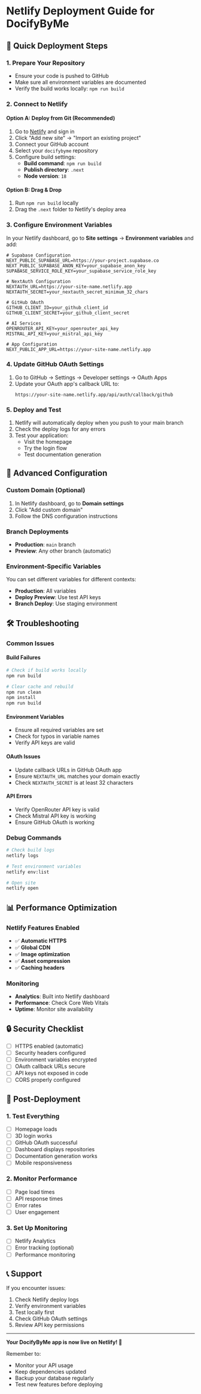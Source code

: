 # Netlify Deployment Guide for DocifyByMe

## 🚀 Quick Deployment Steps

### 1. **Prepare Your Repository**
- Ensure your code is pushed to GitHub
- Make sure all environment variables are documented
- Verify the build works locally: `npm run build`

### 2. **Connect to Netlify**

#### Option A: Deploy from Git (Recommended)
1. Go to [Netlify](https://netlify.com) and sign in
2. Click "Add new site" → "Import an existing project"
3. Connect your GitHub account
4. Select your `docifybyme` repository
5. Configure build settings:
   - **Build command**: `npm run build`
   - **Publish directory**: `.next`
   - **Node version**: `18`

#### Option B: Drag & Drop
1. Run `npm run build` locally
2. Drag the `.next` folder to Netlify's deploy area

### 3. **Configure Environment Variables**

In your Netlify dashboard, go to **Site settings** → **Environment variables** and add:

```env
# Supabase Configuration
NEXT_PUBLIC_SUPABASE_URL=https://your-project.supabase.co
NEXT_PUBLIC_SUPABASE_ANON_KEY=your_supabase_anon_key
SUPABASE_SERVICE_ROLE_KEY=your_supabase_service_role_key

# NextAuth Configuration
NEXTAUTH_URL=https://your-site-name.netlify.app
NEXTAUTH_SECRET=your_nextauth_secret_minimum_32_chars

# GitHub OAuth
GITHUB_CLIENT_ID=your_github_client_id
GITHUB_CLIENT_SECRET=your_github_client_secret

# AI Services
OPENROUTER_API_KEY=your_openrouter_api_key
MISTRAL_API_KEY=your_mistral_api_key

# App Configuration
NEXT_PUBLIC_APP_URL=https://your-site-name.netlify.app
```

### 4. **Update GitHub OAuth Settings**

1. Go to GitHub → Settings → Developer settings → OAuth Apps
2. Update your OAuth app's callback URL to:
   ```
   https://your-site-name.netlify.app/api/auth/callback/github
   ```

### 5. **Deploy and Test**

1. Netlify will automatically deploy when you push to your main branch
2. Check the deploy logs for any errors
3. Test your application:
   - Visit the homepage
   - Try the login flow
   - Test documentation generation

## 🔧 Advanced Configuration

### Custom Domain (Optional)
1. In Netlify dashboard, go to **Domain settings**
2. Click "Add custom domain"
3. Follow the DNS configuration instructions

### Branch Deployments
- **Production**: `main` branch
- **Preview**: Any other branch (automatic)

### Environment-Specific Variables
You can set different variables for different contexts:
- **Production**: All variables
- **Deploy Preview**: Use test API keys
- **Branch Deploy**: Use staging environment

## 🛠️ Troubleshooting

### Common Issues

#### Build Failures
```bash
# Check if build works locally
npm run build

# Clear cache and rebuild
npm run clean
npm install
npm run build
```

#### Environment Variables
- Ensure all required variables are set
- Check for typos in variable names
- Verify API keys are valid

#### OAuth Issues
- Update callback URLs in GitHub OAuth app
- Ensure `NEXTAUTH_URL` matches your domain exactly
- Check `NEXTAUTH_SECRET` is at least 32 characters

#### API Errors
- Verify OpenRouter API key is valid
- Check Mistral API key is working
- Ensure GitHub OAuth is working

### Debug Commands

```bash
# Check build logs
netlify logs

# Test environment variables
netlify env:list

# Open site
netlify open
```

## 📊 Performance Optimization

### Netlify Features Enabled
- ✅ **Automatic HTTPS**
- ✅ **Global CDN**
- ✅ **Image optimization**
- ✅ **Asset compression**
- ✅ **Caching headers**

### Monitoring
- **Analytics**: Built into Netlify dashboard
- **Performance**: Check Core Web Vitals
- **Uptime**: Monitor site availability

## 🔒 Security Checklist

- [ ] HTTPS enabled (automatic)
- [ ] Security headers configured
- [ ] Environment variables encrypted
- [ ] OAuth callback URLs secure
- [ ] API keys not exposed in code
- [ ] CORS properly configured

## 🚀 Post-Deployment

### 1. **Test Everything**
- [ ] Homepage loads
- [ ] 3D login works
- [ ] GitHub OAuth successful
- [ ] Dashboard displays repositories
- [ ] Documentation generation works
- [ ] Mobile responsiveness

### 2. **Monitor Performance**
- [ ] Page load times
- [ ] API response times
- [ ] Error rates
- [ ] User engagement

### 3. **Set Up Monitoring**
- [ ] Netlify Analytics
- [ ] Error tracking (optional)
- [ ] Performance monitoring

## 📞 Support

If you encounter issues:
1. Check Netlify deploy logs
2. Verify environment variables
3. Test locally first
4. Check GitHub OAuth settings
5. Review API key permissions

---

**Your DocifyByMe app is now live on Netlify! 🎉**

Remember to:
- Monitor your API usage
- Keep dependencies updated
- Backup your database regularly
- Test new features before deploying
